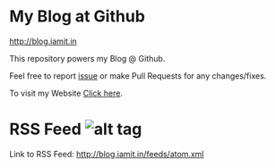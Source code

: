 # My Blog at Github
http://blog.iamit.in

This repository powers my Blog @ Github.

Feel free to report [issue](https://github.com/aktech/aktech.github.io/issues/new) or make Pull Requests for any changes/fixes.

To visit my Website [Click here](http://iamit.in).

# RSS Feed  ![alt tag](https://github.com/aktech/aktech.github.io/blob/master/rss.png?raw=true)

Link to RSS Feed: http://blog.iamit.in/feeds/atom.xml
